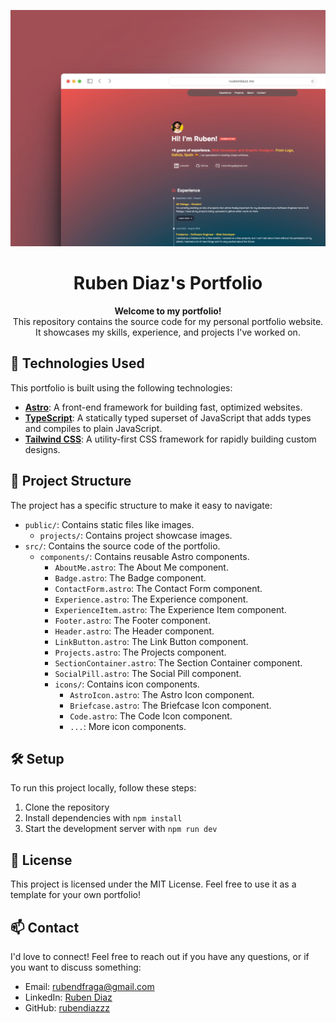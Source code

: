 <p align="center">
  <img src=".github/Porfolio_astro.jpg" alt="ShowcaseImage" width="600px">
</p>

<h1 align="center">Ruben Diaz's Portfolio</h1>

<p align="center">
  <strong>Welcome to my portfolio!</strong>
  <br>
  This repository contains the source code for my personal portfolio website. It showcases my skills, experience, and projects I've worked on.
</p>

## 🚀 Technologies Used

This portfolio is built using the following technologies:

- [**Astro**](https://astro.build/): A front-end framework for building fast, optimized websites.
- [**TypeScript**](https://www.typescriptlang.org/): A statically typed superset of JavaScript that adds types and compiles to plain JavaScript.
- [**Tailwind CSS**](https://tailwindcss.com/): A utility-first CSS framework for rapidly building custom designs.

## 📁 Project Structure

The project has a specific structure to make it easy to navigate:

- `public/`: Contains static files like images.
  - `projects/`: Contains project showcase images.
- `src/`: Contains the source code of the portfolio.
  - `components/`: Contains reusable Astro components.
    - `AboutMe.astro`: The About Me component.
    - `Badge.astro`: The Badge component.
    - `ContactForm.astro`: The Contact Form component.
    - `Experience.astro`: The Experience component.
    - `ExperienceItem.astro`: The Experience Item component.
    - `Footer.astro`: The Footer component.
    - `Header.astro`: The Header component.
    - `LinkButton.astro`: The Link Button component.
    - `Projects.astro`: The Projects component.
    - `SectionContainer.astro`: The Section Container component.
    - `SocialPill.astro`: The Social Pill component.
    - `icons/`: Contains icon components.
      - `AstroIcon.astro`: The Astro Icon component.
      - `Briefcase.astro`: The Briefcase Icon component.
      - `Code.astro`: The Code Icon component.
      - `...`: More icon components.

## 🛠️ Setup

To run this project locally, follow these steps:

1. Clone the repository
2. Install dependencies with `npm install`
3. Start the development server with `npm run dev`

## 📝 License

This project is licensed under the MIT License. Feel free to use it as a template for your own portfolio!

## 📫 Contact

I'd love to connect! Feel free to reach out if you have any questions, or if you want to discuss something:

- Email: rubendfraga@gmail.com
- LinkedIn: [Ruben Diaz](https://www.linkedin.com/in/ruubendiazz)
- GitHub: [rubendiazzz](https://github.com/rubendiazzz)